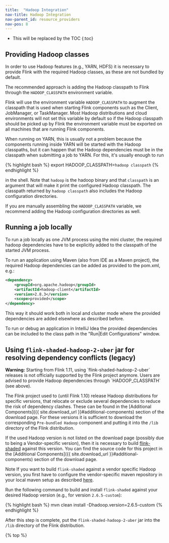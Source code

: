 ```yaml
---
title:  "Hadoop Integration"
nav-title: Hadoop Integration
nav-parent_id: resource_providers
nav-pos: 8
---
```

<!--
Licensed to the Apache Software Foundation (ASF) under one
or more contributor license agreements.  See the NOTICE file
distributed with this work for additional information
regarding copyright ownership.  The ASF licenses this file
to you under the Apache License, Version 2.0 (the
"License"); you may not use this file except in compliance
with the License.  You may obtain a copy of the License at

  http://www.apache.org/licenses/LICENSE-2.0

Unless required by applicable law or agreed to in writing,
software distributed under the License is distributed on an
"AS IS" BASIS, WITHOUT WARRANTIES OR CONDITIONS OF ANY
KIND, either express or implied.  See the License for the
specific language governing permissions and limitations
under the License.
-->

* This will be replaced by the TOC
{:toc}


## Providing Hadoop classes

In order to use Hadoop features (e.g., YARN, HDFS) it is necessary to provide Flink with the required Hadoop classes,
as these are not bundled by default.

The recommended approach is adding the Hadoop classpath to Flink through the `HADOOP_CLASSPATH` environment variable.

Flink will use the environment variable `HADOOP_CLASSPATH` to augment the
classpath that is used when starting Flink components such as the Client,
JobManager, or TaskManager. Most Hadoop distributions and cloud environments
will not set this variable by default so if the Hadoop classpath should be
picked up by Flink the environment variable must be exported on all machines
that are running Flink components.

When running on YARN, this is usually not a problem because the components
running inside YARN will be started with the Hadoop classpaths, but it can
happen that the Hadoop dependencies must be in the classpath when submitting a
job to YARN. For this, it's usually enough to run

{% highlight bash %}
export HADOOP_CLASSPATH=`hadoop classpath`
{% endhighlight %}

in the shell. Note that `hadoop` is the hadoop binary and that `classpath` is an argument that will make it print the configured Hadoop classpath. The classpath returned by `hadoop classpath` also includes the Hadoop configuration directories.

If you are manually assembling the `HADOOP_CLASSPATH` variable, we recommend
adding the Hadoop configuration directories as well.

## Running a job locally

To run a job locally as one JVM process using the mini cluster, the required hadoop dependencies have to be explicitly
added to the classpath of the started JVM process.

To run an application using Maven (also from IDE as a Maven project), the required Hadoop dependencies can be added
as provided to the pom.xml, e.g.:

```xml
<dependency>
    <groupId>org.apache.hadoop</groupId>
    <artifactId>hadoop-client</artifactId>
    <version>2.8.3</version>
    <scope>provided</scope>
</dependency>
```

This way it should work both in local and cluster mode where the provided dependencies are added elsewhere as described before.

To run or debug an application in IntelliJ Idea the provided dependencies can be included to the class path
in the "Run|Edit Configurations" window.


## Using `flink-shaded-hadoop-2-uber` jar for resolving dependency conflicts (legacy)

<div class="alert alert-info" markdown="span">
  <strong>Warning:</strong> Starting from Flink 1.11, using `flink-shaded-hadoop-2-uber` releases is not officially supported
  by the Flink project anymore. Users are advised to provide Hadoop dependencies through `HADOOP_CLASSPATH` (see above).
</div>

The Flink project used to (until Flink 1.10) release Hadoop distributions for specific versions, that relocate or exclude several dependencies to reduce the risk of dependency clashes.
These can be found in the [Additional Components]({{ site.download_url }}#additional-components) section of the download page.
For these versions it is sufficient to download the corresponding `Pre-bundled Hadoop` component and putting it into
the `/lib` directory of the Flink distribution.

If the used Hadoop version is not listed on the download page (possibly due to being a Vendor-specific version),
then it is necessary to build [flink-shaded](https://github.com/apache/flink-shaded) against this version.
You can find the source code for this project in the [Additional Components]({{ site.download_url }}#additional-components) section of the download page.

<span class="label label-info">Note</span> If you want to build `flink-shaded` against a vendor specific Hadoop version, you first have to configure the
vendor-specific maven repository in your local maven setup as described [here](https://maven.apache.org/guides/mini/guide-multiple-repositories.html).

Run the following command to build and install `flink-shaded` against your desired Hadoop version (e.g., for version `2.6.5-custom`):

{% highlight bash %}
mvn clean install -Dhadoop.version=2.6.5-custom
{% endhighlight %}

After this step is complete, put the `flink-shaded-hadoop-2-uber` jar into the `/lib` directory of the Flink distribution.


{% top %}
